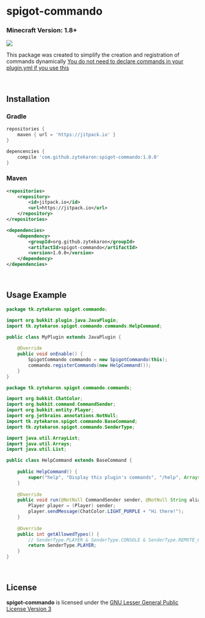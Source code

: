 # spigot-commando
### Minecraft Version: 1.8+
[![](https://jitpack.io/v/tk.zytekaron/spigot-commando.svg)](https://jitpack.io/#tk.zytekaron/spigot-commando)

This package was created to simplify the creation and registration of commands dynamically
<u>You do not need to declare commands in your plugin.yml if you use this</u>

<br/>

## Installation

### Gradle
```groovy
repositories {
    maven { url = 'https://jitpack.io' }
}
```
```groovy
depencencies {
    compile 'com.github.zytekaron:spigot-commando:1.0.0'
}
```

### Maven
```xml
<repositories>
    <repository>
        <id>jitpack.io</id>
        <url>https://jitpack.io</url>
    </repository>
</repositories>
```
```xml
<dependencies>
    <dependency>
        <groupId>org.github.zytekaron</groupId>
        <artifactId>spigot-commando</artifactId>
        <version>1.0.0</version>
    </dependency>
</dependencies>
```

<br/>

## Usage Example
```java
package tk.zytekaron.spigot.commando;

import org.bukkit.plugin.java.JavaPlugin;
import tk.zytekaron.spigot.commando.commands.HelpCommand;

public class MyPlugin extends JavaPlugin {
    
    @Override
    public void onEnable() {
        SpigotCommando commando = new SpigotCommando(this);
        commando.registerCommands(new HelpCommand());
    }
}
```

```java
package tk.zytekaron.spigot.commando.commands;

import org.bukkit.ChatColor;
import org.bukkit.command.CommandSender;
import org.bukkit.entity.Player;
import org.jetbrains.annotations.NotNull;
import tk.zytekaron.spigot.commando.BaseCommand;
import tk.zytekaron.spigot.commando.SenderType;

import java.util.ArrayList;
import java.util.Arrays;
import java.util.List;

public class HelpCommand extends BaseCommand {
    
    public HelpCommand() {
        super("help", "Display this plugin's commands", "/help", Arrays.asList("commands", "cmds"));
    }
    
    @Override
    public void run(@NotNull CommandSender sender, @NotNull String alias, @NotNull List<String> args) {
        Player player = (Player) sender;
        player.sendMessage(ChatColor.LIGHT_PURPLE + "Hi there!");
    }
    
    @Override
    public int getAllowedTypes() {
        // SenderType.PLAYER & SenderType.CONSOLE & SenderType.REMOTE_CONSOLE
        return SenderType.PLAYER;
    }
}
```

<br/>

## License
<b>spigot-commando</b> is licensed under the [GNU Lesser General Public License Version 3](https://github.com/Zytekaron/spigot-commando/blob/master/LICENSE)
